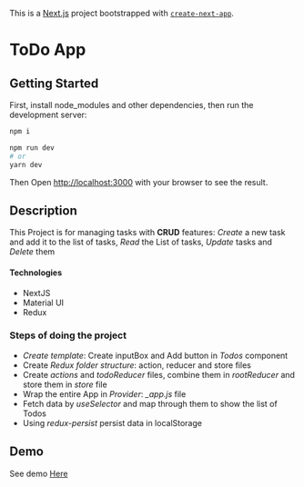 This is a [Next.js](https://nextjs.org/) project bootstrapped with [`create-next-app`](https://github.com/vercel/next.js/tree/canary/packages/create-next-app).


# ToDo App

## Getting Started

First, install node_modules and other dependencies, then run the development server:

```bash
npm i

npm run dev
# or
yarn dev
```

Then Open [http://localhost:3000](http://localhost:3000) with your browser to see the result.

## Description
This Project is for managing tasks with **CRUD** features: *Create* a new task and add it to the list of tasks, *Read* the List of tasks, *Update* tasks and *Delete* them

#### Technologies
- NextJS
- Material UI
- Redux


### Steps of doing the project
-  *Create template*: Create inputBox  and Add button in *Todos* component
-  Create *Redux folder structure*: action, reducer and store files
-  Create *actions* and *todoReducer* files, combine them in *rootReducer* and store them in *store* file
-  Wrap the entire App in *Provider*: *_app.js* file
-  Fetch data by *useSelector* and map through them to show the list of Todos
-  Using  *redux-persist* persist data in localStorage 

## Demo
See demo [Here](https://todo-list-nextjs-one.vercel.app/)



